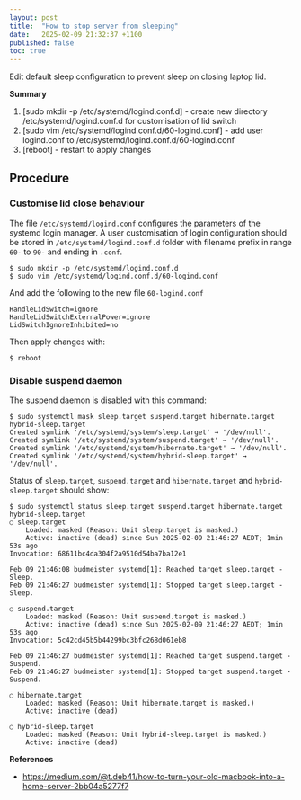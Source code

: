 ```yaml
---
layout: post
title:  "How to stop server from sleeping"
date:   2025-02-09 21:32:37 +1100
published: false
toc: true
---
```


Edit default sleep configuration to prevent sleep on closing laptop lid.

**Summary**

1. [sudo mkdir -p /etc/systemd/logind.conf.d] - create new directory /etc/systemd/logind.conf.d for customisation of lid switch
2. [sudo vim /etc/systemd/logind.conf.d/60-logind.conf] - add user logind.conf to /etc/systemd/logind.conf.d/60-logind.conf
3. [reboot]  - restart to apply changes

## Procedure

### Customise lid close behaviour

The file `/etc/systemd/logind.conf` configures the parameters of the systemd login manager. A user customisation of login configuration should be stored in `/etc/systemd/logind.conf.d` folder with filename prefix in range `60-` to `90-` and ending in `.conf`.

    $ sudo mkdir -p /etc/systemd/logind.conf.d
    $ sudo vim /etc/systemd/logind.conf.d/60-logind.conf

And add the following to the new file `60-logind.conf`

    HandleLidSwitch=ignore
    HandleLidSwitchExternalPower=ignore
    LidSwitchIgnoreInhibited=no

Then apply changes with:

    $ reboot

### Disable suspend daemon

The suspend daemon is disabled with this command:

    $ sudo systemctl mask sleep.target suspend.target hibernate.target hybrid-sleep.target
    Created symlink '/etc/systemd/system/sleep.target' → '/dev/null'.
    Created symlink '/etc/systemd/system/suspend.target' → '/dev/null'.
    Created symlink '/etc/systemd/system/hibernate.target' → '/dev/null'.
    Created symlink '/etc/systemd/system/hybrid-sleep.target' → '/dev/null'.


Status of `sleep.target`, `suspend.target` and `hibernate.target` and `hybrid-sleep.target` should show:

    $ sudo systemctl status sleep.target suspend.target hibernate.target hybrid-sleep.target
    ○ sleep.target
        Loaded: masked (Reason: Unit sleep.target is masked.)
        Active: inactive (dead) since Sun 2025-02-09 21:46:27 AEDT; 1min 53s ago
    Invocation: 68611bc4da304f2a9510d54ba7ba12e1

    Feb 09 21:46:08 budmeister systemd[1]: Reached target sleep.target - Sleep.
    Feb 09 21:46:27 budmeister systemd[1]: Stopped target sleep.target - Sleep.

    ○ suspend.target
        Loaded: masked (Reason: Unit suspend.target is masked.)
        Active: inactive (dead) since Sun 2025-02-09 21:46:27 AEDT; 1min 53s ago
    Invocation: 5c42cd45b5b44299bc3bfc268d061eb8

    Feb 09 21:46:27 budmeister systemd[1]: Reached target suspend.target - Suspend.
    Feb 09 21:46:27 budmeister systemd[1]: Stopped target suspend.target - Suspend.

    ○ hibernate.target
        Loaded: masked (Reason: Unit hibernate.target is masked.)
        Active: inactive (dead)

    ○ hybrid-sleep.target
        Loaded: masked (Reason: Unit hybrid-sleep.target is masked.)
        Active: inactive (dead)


**References**

- https://medium.com/@t.deb41/how-to-turn-your-old-macbook-into-a-home-server-2bb04a5277f7
